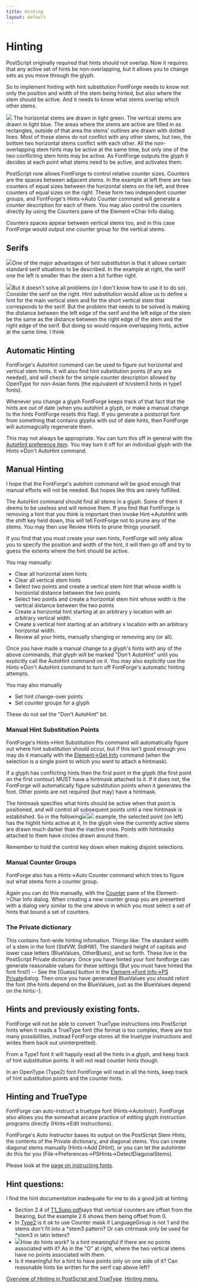 ```yaml
---
title: Hinting
layout: default
---
```



Hinting
=======

PostScript originally required that hints should not overlap. Now it
requires that any active set of hints be non-overlapping, but it allows
you to change sets as you move through the glyph.

So to implement hinting with hint substitution FontForge needs to know
not only the position and width of the stem being hinted, but also where
the stem should be active. And it needs to know what stems overlap which
other stems.

![](img/Hints.png) The horizontal stems are drawn in light green. The
vertical stems are drawn in light blue. The areas where the stems are
active are filled in as rectangles, outside of that area the stems'
outlines are drawn with dotted lines. Most of these stems do not
conflict with any other stems, but two, the bottom two horizontal stems
conflict with each other. All the non-overlapping stem hints may be
active at the same time, but only one of the two conflicting stem hints
may be active. As FontForge outputs the glyph it decides at each point
what stems need to be active, and activates them.

PostScript now allows FontForge to control relative counter sizes.
Counters are the spaces between adjacent stems. In the example at left
there are two counters of equal sizes between the horizontal stems on
the left, and three counters of equal sizes on the right. These form two
independent counter groups, and FontForge's Hints-\>Auto Counter command
will generate a counter description for each of them. You may also
control the counters directly by using the Counters pane of the
Element-\>Char Info dialog.

Counters spaces appear between vertical stems too, and in this case
FontForge would output one counter group for the vertical stems.

Serifs
------

![](img/serif.png)One of the major advantages of hint substitution is that
it allows certain standard serif situations to be described. In the
example at right, the serif one the left is smaller than the stem a bit
further right.

![](img/serif2.png)But it doesn't solve all problems (or I don't know how to
use it to do so). Consider the serif on the right. Hint substitution
would allow us to define a hint for the main vertical stem and for the
short vertical stem that corresponds to the serif. But the problem that
needs to be solved is making the distance between the left edge of the
serif and the left edge of the stem be the same as the distance between
the right edge of the stem and the right edge of the serif. But doing so
would require overlapping hints, active at the same time. I think

Automatic Hinting
-----------------

FontForge's AutoHint command can be used to figure out horizontal and
vertical stem hints. It will also find hint substitution points (if any
are needed), and will check for the simple counter description allowed
by OpenType for non-Asian fonts (the equivalent of h/vstem3 hints in
type1 fonts).

Whenever you change a glyph FontForge keeps track of that fact that the
hints are out of date (when you autohint a glyph, or make a manual
change to the hints FontForge resets this flag). If you generate a
postscript font from something that contains glyphs with out of date
hints, then FontForge will automagically regenerate them.

This may not always be appropriate. You can turn this off in general
with the [AutoHint preference item](prefs.html#AutoHint). You may turn
it off for an individual glyph with the Hints-\>Don't AutoHint command.

Manual Hinting
--------------

I hope that the FontForge's autohint command will be good enough that
manual efforts will not be needed. But hopes like this are rarely
fulfilled.

The AutoHint command should find all stems in a glyph. Some of them it
deems to be useless and will remove them. If you find that FontForge is
removing a hint that you think is important then invoke Hint-\>AutoHint
with the shift key held down, this will tell FontForge not to prune any
of the stems. You may then use Review Hints to prune things yourself.

If you find that you must create your own hints, FontForge will only
allow you to specify the position and width of the hint, it will then go
off and try to guess the extents where the hint should be active.

You may manually:

-   Clear all horizontal stem hints
-   Clear all vertical stem hints
-   Select two points and create a vertical stem hint that whose width
    is horizontal distance between the two points
-   Select two points and create a horizontal stem hint whose width is
    the vertical distance between the two points
-   Create a horizontal hint starting at an arbitrary y location with an
    arbitrary vertical width.
-   Create a vertical hint starting at an arbitrary x location with an
    arbitrary horizontal width.
-   Review all your hints, manually changing or removing any (or all).

Once you have made a manual change to a glyph's hints with any of the
above commands, that glyph will be marked "Don't AutoHint" until you
explicitly call the AutoHint command on it. You may also explicitly use
the Hints-\>Don't AutoHint command to turn off FontForge's automatic
hinting attempts.

You may also manually

-   Set hint change-over points
-   Set counter groups for a glyph

These do not set the "Don't AutoHint" bit.

### Manual Hint Substitution Points

FontForge's Hints-\>Hint Substitution Pts command will automatically
figure out where hint substitution should occur, but if this isn't good
enough you may do it manually with the [Element-\>Get
Info](getinfo.html#HintMask) command (when the selection is a single
point to which you want to attach a hintmask).

If a glyph has conflicting hints then the first point in the glyph (the
first point on the first contour) MUST have a hintmask attached to it.
If it does not, the FontForge will automatically figure substitution
points when it generates the font. Other points are not required (but
may) have a hintmask.

The hintmask specifies what hints should be active when that point is
positioned, and will control all subsequent points until a new hintmask
is established. So in the
following![](img/charwithhintmask.png)![](img/hintmaskinfo.png) example, the
selected point (on left) has the highlit hints active at it, In the
glyph view the currently active stems are drawn much darker than the
inactive ones. Points with hintmasks attached to them have circles drawn
around them.

Remember to hold the control key down when making disjoint selections.

### Manual Counter Groups

FontForge also has a Hints-\>Auto Counter command which tries to figure
out what stems form a counter group.

Again you can do this manually, with the
[Counter](charinfo.html#CounterMasks) pane of the Element-\>Char Info
dialog. When creating a new counter group you are presented with a
dialog very similar to the one above in which you must select a set of
hints that bound a set of counters.

### The Private dictionary

This contains font-wide hinting infomation. Things like: The standard
width of a stem in the font (StdVW, StdHW), The standard height of
capitals and lower case letters (BlueValues, OtherBlues), and so forth.
These live in the PostScript Private dictionary. Once you have hinted
your font fontforge can generate reasonable values for these settings
(But you must have hinted the font first!) -- See the [Guess] button in
the [Element-\>Font Info-\>PS Private](fontinfo.html#Private)dialog.
Then once you have generated BlueValues you should rehint the font (the
hints depend on the BlueValues, just as the BlueValues depend on the
hints:-).

Hints and previously existing fonts.
------------------------------------

FontForge will not be able to convert TrueType instructions into
PostScript hints when it reads a TrueType font (the format is too
complex, there are too many possibilities, instead FontForge stores all
the truetype instructions and writes them back out uninterpretted).

From a Type1 font it will happily read all the hints in a glyph, and
keep track of hint substitution points. It will not read counter hints
though.

In an OpenType (Type2) font FontForge will read in all the hints, keep
track of hint substitution points and the counter hints.

Hinting and TrueType
--------------------

FontForge can auto-instruct a truetype font (Hints-\>AutoInstr).
FontForge also allows you the somewhat arcane practice of editing glyph
instruction programs directly (Hints-\>Edit Instructions).

FontForge's Auto Instructor bases its output on the PostScript Stem
Hints, the contents of the Private dictionary, and diagonal stems. You
can create diagonal stems manually (Hints-\>Add DHint), or you can let
the autohinter do this for you
(File-\>Preferences-\>PSHints-\>DetectDiagonalStems).

Please look at the [page on instructing fonts](ttfinstrs.html).

Hint questions:
---------------

I find the hint documentation inadequate for me to do a good job at
hinting.

-   Section 2.4 of
    [T1\_Supp.pdf](http://partners.adobe.com/asn/developer/pdfs/tn/5015.Type1_Supp.pdf)says
    that vertical counters are offset from the lbearing, but the example
    2.6 shows them being offset from 0.
-   In
    [Type2](http://partners.adobe.com/asn/developer/pdfs/tn/5177.Type2.pdf)
    is it ok to use Counter mask if LanguageGroup is not 1 and the stems
    don't fit into a \*stem3 pattern? Or can cntrmask only be used for
    \*stem3 in latin letters?
-   ![](img/NoPointHint.png)How do hints work? Is a hint meaningful if there
    are no points associated with it? As in the "O" at right, where the
    two vertical stems have no points associated with them.
-   Is it meaningful for a hint to have points only on one side of it?
    Can reasonable hints be written for the serif cap above left?

[Overview of Hinting in PostScript and TrueType](overview.html#Hints).
 [Hinting menu.](hintsmenu.html)
